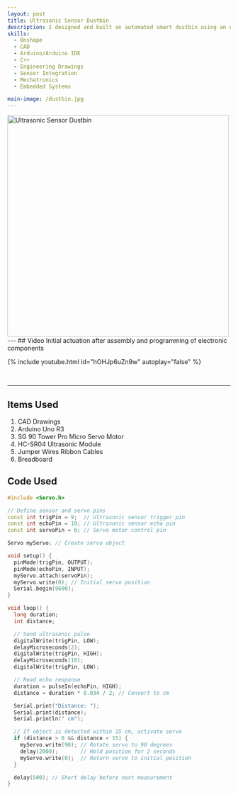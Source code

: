 ```yaml
---
layout: post
title: Ultrasonic Sensor Dustbin
description: I designed and built an automated smart dustbin using an Arduino Uno, an ultrasonic sensor, and a servo motor. Inspired by a similar project, I developed my own version by implementing a standard ultrasonic sensor and servo control code to create a hands-free waste disposal system. The ultrasonic sensor detects when an object, such as a hand, approaches the bin, triggering the servo motor to open the lid automatically. This system enhances hygiene by eliminating the need for physical contact. I worked on wiring the circuit, programming the microcontroller, and calibrating the sensor to ensure smooth and responsive operation. Through this project, I refined my skills in Arduino programming, sensor integration, and mechatronics, demonstrating my ability to design functional and efficient automated systems.
skills:
  - Onshape
  - CAD
  - Arduino/Arduino IDE
  - C++
  - Engineering Drawings
  - Sensor Integration
  - Mechatronics
  - Embedded Systems

main-image: /dustbin.jpg
---
```

<img src="{{ page.main-image }}" alt="Ultrasonic Sensor Dustbin" width="500">
---
## Video 
Initial actuation after assembly and programming of electronic components 

{% include youtube.html id="hOHJp6uZn9w" autoplay="false" %}

<br>

---

## Items Used 
1. CAD Drawings 
2. Arduino Uno R3
3. SG 90 Tower Pro Micro Servo Motor
4. HC-SR04 Ultrasonic Module
5. Jumper Wires Ribbon Cables
6. Breadboard


## Code Used 
```cpp
#include <Servo.h>

// Define sensor and servo pins
const int trigPin = 9;  // Ultrasonic sensor trigger pin
const int echoPin = 10; // Ultrasonic sensor echo pin
const int servoPin = 6; // Servo motor control pin

Servo myServo; // Create servo object

void setup() {
  pinMode(trigPin, OUTPUT);
  pinMode(echoPin, INPUT);
  myServo.attach(servoPin);
  myServo.write(0); // Initial servo position
  Serial.begin(9600);
}

void loop() {
  long duration;
  int distance;

  // Send ultrasonic pulse
  digitalWrite(trigPin, LOW);
  delayMicroseconds(2);
  digitalWrite(trigPin, HIGH);
  delayMicroseconds(10);
  digitalWrite(trigPin, LOW);

  // Read echo response
  duration = pulseIn(echoPin, HIGH);
  distance = duration * 0.034 / 2; // Convert to cm

  Serial.print("Distance: ");
  Serial.print(distance);
  Serial.println(" cm");

  // If object is detected within 15 cm, activate servo
  if (distance > 0 && distance < 15) {
    myServo.write(90); // Rotate servo to 90 degrees
    delay(2000);       // Hold position for 2 seconds
    myServo.write(0);  // Return servo to initial position
  }

  delay(500); // Short delay before next measurement
}
